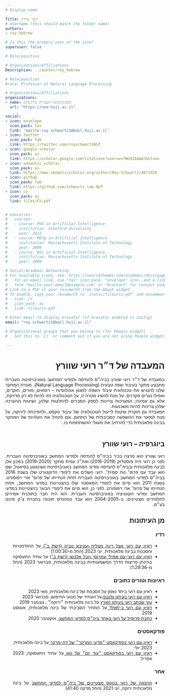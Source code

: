 ```yaml
---
# Display name

Title: רועי שוורץ
# Username (this should match the folder name)
authors:
- roy_hebrew

# Is this the primary user of the site?
superuser: false

# Role/position

# Organizations/Affiliations
Description: ../author/roy_hebrew

# Role/position
#role: Professor of Natural Language Processing

# Organizations/Affiliations
organizations:
- name: האוניברסיטה העברית בירושלים
  url: "https://new.huji.ac.il"

social:
- icon: envelope
  icon_pack: fas
  link: 'mailto:roy.schwartz1@mail.huji.ac.il'
- icon: twitter
  icon_pack: fab
  link: https://twitter.com/royschwartzNLP
- icon: google-scholar
  icon_pack: ai
  link: https://scholar.google.com/citations?user=wvfWo9IAAAAJ&hl=en
- icon: semantic-scholar
  icon_pack: ai
  link: https://www.semanticscholar.org/author/Roy-Schwartz/4671928
- icon: github
  icon_pack: fab
  link: https://github.com/schwartz-lab-NLP
- icon: cv
  icon_pack: ai
  link: files/CV.pdf


# education:
#   courses:
#   - course: PhD in Artificial Intelligence
#     institution: Stanford University
#     year: 2012
#   - course: MEng in Artificial Intelligence
#     institution: Massachusetts Institute of Technology
#     year: 2009
#   - course: BSc in Artificial Intelligence
#     institution: Massachusetts Institute of Technology
#     year: 2008

# Social/Academic Networking
# For available icons, see: https://sourcethemes.com/academic/docs/page-builder/#icons
#   For an email link, use "fas" icon pack, "envelope" icon, and a link in the
#   form "mailto:your-email@example.com" or "#contact" for contact widget.
# Link to a PDF of your resume/CV from the About widget.
# To enable, copy your resume/CV to `static/files/cv.pdf` and uncomment the lines below.
# - icon: cv
#   icon_pack: ai
#   link: files/cv.pdf

# Enter email to display Gravatar (if Gravatar enabled in Config)
email: "roy.schwartz1@mail.huji.ac.il"

# Organizational groups that you belong to (for People widget)
#   Set this to `[]` or comment out if you are not using People widget.

---
```


<div style="text-align:justify" dir="rtl">
<h1>המעבדה של ד״ר רועי שוורץ</h1>
במעבדה של ד״ר רועי שוורץ בביה״ס להנדסה ולמדעי המחשב באוניברסיטה העברית מתבצע מחקר בעיבוד שפה טבעית (Natural Language Processing). מטרת המחקר שלנו  להנגיש את טכנולוגית עיבוד השפה למגוון אוכלוסיות &ndash; רופאים, מורים, חוקרים, ואפילו נערים סקרנים. על מנת להשיג מטרה זו, על הטכנולוגיה הזו להיות לא רק מדויקת, אלא גם אמינה; המערכות צריכות לספק הסברים להחלטות שלהן, ושיטות ההערכה שלהן צריכות להיות משכנעות.
<br>
המעבדה גם חוקרת שיטות לייעול הטכנולוגיה של עיבוד טקסט, ולהפיכתה לירוקה, על מנת למזער את ההשפעה הסביבתית של התחום, וגם להוזיל את העלויות של המחקר בבינה מלאכותית כדי להרחיב את מעגלי ההשתתפות בו.
</div>

<br>


<div style="text-align:justify" dir="rtl">
<h2>ביוגרפיה &ndash; רועי שוורץ</h2>
רועי שוורץ הוא מרצה בכיר בביה״ס להנדסה ולמדעי המחשב באוניברסיטה העברית. לפני כן רועי היה פוסטדוק (2016-2019) ואח״כ עמית מחקר (2019-2020) במכון אלן לבינה מלאכותית ובביה״ס להנדסה ומדעי המחשב באוניברסיטת וושינגטון בסיאטל, שם הוא עבד עם פרופ׳ נוח סמית׳. רועי השלים את לימודי הדוקטורט שלו בשנת 2016 בביה״ס למדעי המחשב באוניברסיטה העברית תחת הנחייתו של פרופ׳ ארי רפופורט.  בשנת 2011 הוא סיים את לימודי המאסטר שלו בהצטיינות במדעי המחשב, תחת הנחייתו של פרופ׳ ארי רפופורט. לפני כן, הוא סיים את לימודי הבוגר בהצטיינות במדעי המחשב ומדעי הקוגניציה באוניברסיטה העברית. הוא היה חבר בתוכנית אמירים לתלמידים מצטיינים. ב-2004-2005 הוא עבד כמהנדס תוכנה בחברת צ׳ק פוינט בע״מ.
	
<br> 

<div style="text-align:justify" dir="rtl">
<h2>מן העיתונות</h2>
<h3>רדיו</h3>
<ul>
<li><a href="https://www.kan.org.il/player?itemId=396575&playerType=Radio" target="_blank" rel="noopener noreferrer">ראיון עם רועי אצל רינה מצליח ועקיבא נוביק (רשת ב׳) </a>על ההזדמנויות והסכנות בבינה מלאכותית, יוני 2023 (החל מ-1:00:30)</li>
<li><a href="https://www.kan.org.il/player?itemId=71510&playerType=Radio" target="_blank" rel="noopener noreferrer">ראיון עם רועי עם אמילי עמרוסי ויובל אלבשן (רשת ב׳)</a> על עתיד התעסוקה בהינתן פריצות הדרך המשמעותיות בבינה מלאכותית, פברואר 2023 (החל מ-1:29:36)</li>
</ul>
<h3>ראיונות וטורים כתובים</h3>
<ul>
<li>ראיון עם רועי ביתד נאמן על הסכנות של בינה מלאכותית, מאי 2023</li>
<li><a href="https://iglob.es/?1001437689" target="_blank" rel="noopener noreferrer">ראיון עם רועי בעיתון גלובס </a>על העתיד של מנועי החיפוש, פברואר 2023</li>
<li><a href="https://www.haaretz.co.il/captain/software/.premium-1.8194763" target="_blank" rel="noopener noreferrer">טור שכתב רועי בעיתון הארץ</a> על בינה מלאכותית ״ירוקה״ , נובמבר 2019</li>
<li><a href="https://www.ynet.co.il/articles/0,7340,L-5567808,00.html" target="_blank" rel="noopener noreferrer">ראיון עם רועי ב-Ynet </a> על המחיר הסביבתי של בינה מלאכותית, אוגוסט 2019</li>
<li><a href="https://www.cs.huji.ac.il/he/page/5734" target="_blank" rel="noopener noreferrer">כתבת פרופיל על רועי באתר ביה״ס למדעי המחשב</a>, אוקטובר 2020</li>

</ul>

<h3>פודקאסטים</h3>
<ul>
<li><a href="https://open.spotify.com/episode/49ErMomODx8c2EjTlnH1Yz?si=9545caec25124547" target="_blank" rel="noopener noreferrer">ראיון עם רועי בפודקאסט ״מדעי המרקר״ של דה-מרקר   </a>על בינה מלאכותית, 2023 יולי </li>

<li><a href="https://www.kan.org.il/Podcast/item.aspx?pid=30947" target="_blank" rel="noopener noreferrer">ראיון עם רועי בפודקאסט ״עוד יום״ של כאן </a>על עתיד התעסוקה, 2023 אפריל </li>
</ul>

<h3>אחר</h3>
<ul>
<li><a href="https://youtu.be/8MUdqUKUqow" target="_blank" rel="noopener noreferrer">הרצאה של רועי בטקס מצטיינים של ביה״ס למדעי המחשב</a> על בינה מלאכותית ירוקה,  יוני 2021 (החל מדקה 41:40)</li>
</ul>
